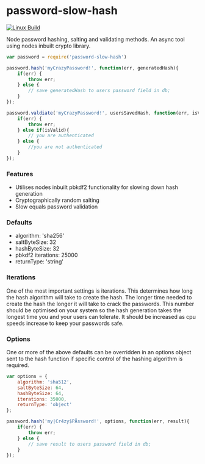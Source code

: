 # password-slow-hash

[![Linux Build][travis-image]][travis-url]

Node password hashing, salting and validating methods. 
An async tool using nodes inbuilt crypto library.

```js
var password = require('password-slow-hash')

password.hash('myCrazyPassword!', function(err, generatedHash){
	if(err) {
		throw err;
	} else {
		// save generatedHash to users password field in db;
	}	
});

password.valdiate('myCrazyPassword!', usersSavedHash, function(err, isValid){
	if(err) {
		throw err;
	} else if(isValid){
		// you are authenticated
	} else {
		//you are not authenticated
	}
});
```

### Features

* Utilises nodes inbuilt pbkdf2 functionality for slowing down hash generation
* Cryptographically random salting
* Slow equals password validation

### Defaults

* algorithm: 'sha256'
* saltByteSize: 32
* hashByteSize: 32
* pbkdf2 iterations: 25000
* returnType: 'string'

### Iterations

One of the most important settings is iterations. This determines how long the hash algorithm will take to create the hash. The longer time needed to create the hash the longer it will take to crack the passwords. This number should be optimised on your system so the hash generation takes the longest time you and your users can tolerate. It should be increased as cpu speeds increase to keep your passwords safe.

### Options

One or more of the above defaults can be overridden in an options object sent to the hash function if specific control of the hashing algorithm is required.

```js
var options = {
	algorithm: 'sha512',
	saltByteSize: 64,
	hashByteSize: 64,
	iterations: 35000,
	returnType: 'object'
};

password.hash('my|Cr4zy$PÅssword!', options, function(err, result){
	if(err) {
		throw err;
	} else {
		// save result to users password field in db;
	}	
});
```

[travis-image]: https://img.shields.io/travis/tablackmore/password-hash/master.svg?label=linux
[travis-url]: https://travis-ci.org/tablackmore/password-hash
